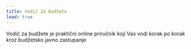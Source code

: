 ```yaml
---
title: Vodič Za Budžete
lead: true
---
```











Vodič za budžete je praktični online priručnik koji Vas vodi korak po korak kroz budžetsko javno zastupanje










<br/>